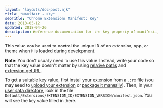 ```yaml
---
layout: "layouts/doc-post.njk"
title: "Manifest - Key"
seoTitle: "Chrome Extensions Manifest: Key"
date: 2013-05-12
updated: 2018-04-26
description: Reference documentation for the key property of manifest.json.
---
```


This value can be used to control the unique ID of an extension, app, or theme when it is loaded
during development.

<div class="aside aside--note"><b>Note:</b> You don't usually need to use this value. Instead, write your code so that the key value doesn't matter by using <a href="/extensions/overview#relative-urls">relative paths</a> and <a href="/extensions/extension#method-getURL">extension.getURL</a>.</div>

To get a suitable key value, first install your extension from a `.crx` file (you may need to
[upload your extension][3] or [package it manually][4]). Then, in your [user data directory][5],
look in the file `Default/Extensions/EXTENSION_ID/EXTENSION_VERSION/manifest.json`. You will see the
key value filled in there.

[1]: /docs/extensions/mv3/overview#relative-urls
[2]: /docs/extensions/extension#method-getURL
[3]: https://chrome.google.com/webstore/developer/dashboard
[4]: /docs/extensions/packaging
[5]: https://www.chromium.org/user-experience/user-data-directory
